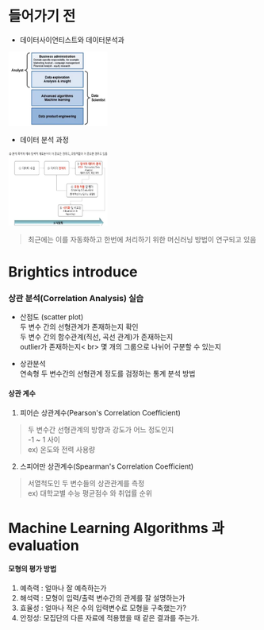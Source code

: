 # 들어가기 전 

- 데이터사이언티스트와 데이터분석과 <br>

<img src="./img/DA_DS.JPG" width="200px" height="150px"></img> <br>
 
 - 데이터 분석 과정 <br>
 
<img src="./img/데이터분석과정.JPG" width="200px" height="150px"></img> <br>
 > 최근에는 이를 자동화하고 한번에 처리하기 위한 머신러닝 방법이 연구되고 있음 
 

# Brightics introduce

### 상관 분석(Correlation Analysis) 실습

- 산점도 (scatter plot) <br>
두 변수 간의 선형관계가 존재하는지 확인 <br>
두 변수 간의 함수관계(직선, 곡선 관계)가 존재하는지 <br>
outlier가 존재하는지< br>
몇 개의 그룹으로 나뉘어 구분할 수 있는지 <br>

- 상관분석 <br>
연속형 두 변수간의 선형관계 정도를 검정하는 통계 분석 방법

#### 상관 계수

1. 피어슨 상관계수(Pearson's Correlation Coefficient) <br>
> 두 변수간 선형관계의 방향과 강도가 어느 정도인지 <br>
> -1 ~ 1 사이 <br> 
> ex) 온도와 전력 사용량 <br>

2. 스피어만 상관계수(Spearman's Correlation Coefficient) <br>
> 서열척도인 두 변수들의 상관관계를 측정  <br>
> ex) 대학교별 수능 평균점수 와 취업률 순위 <br>


# Machine Learning Algorithms 과 evaluation

#### 모형의 평가 방법
1. 예측력 : 얼마나 잘 예측하는가 <br>
2. 해석력 : 모형이 입력/출력 변수간의 관계를 잘 설명하는가 <br>
3. 효율성 : 얼마나 적은 수의 입력변수로 모형을 구축했는가? <br>
4. 안정성: 모집단의 다른 자료에 적용했을 때 같은 결과를 주는가. <br>















